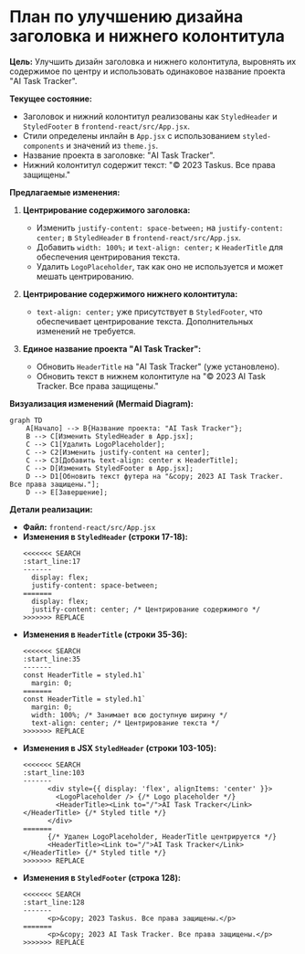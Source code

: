 # План по улучшению дизайна заголовка и нижнего колонтитула

**Цель:** Улучшить дизайн заголовка и нижнего колонтитула, выровнять их содержимое по центру и использовать одинаковое название проекта "AI Task Tracker".

**Текущее состояние:**
*   Заголовок и нижний колонтитул реализованы как `StyledHeader` и `StyledFooter` в `frontend-react/src/App.jsx`.
*   Стили определены инлайн в `App.jsx` с использованием `styled-components` и значений из `theme.js`.
*   Название проекта в заголовке: "AI Task Tracker".
*   Нижний колонтитул содержит текст: "&copy; 2023 Taskus. Все права защищены."

**Предлагаемые изменения:**

1.  **Центрирование содержимого заголовка:**
    *   Изменить `justify-content: space-between;` на `justify-content: center;` в `StyledHeader` в `frontend-react/src/App.jsx`.
    *   Добавить `width: 100%;` и `text-align: center;` к `HeaderTitle` для обеспечения центрирования текста.
    *   Удалить `LogoPlaceholder`, так как оно не используется и может мешать центрированию.

2.  **Центрирование содержимого нижнего колонтитула:**
    *   `text-align: center;` уже присутствует в `StyledFooter`, что обеспечивает центрирование текста. Дополнительных изменений не требуется.

3.  **Единое название проекта "AI Task Tracker":**
    *   Обновить `HeaderTitle` на "AI Task Tracker" (уже установлено).
    *   Обновить текст в нижнем колонтитуле на "&copy; 2023 AI Task Tracker. Все права защищены."

**Визуализация изменений (Mermaid Diagram):**

```mermaid
graph TD
    A[Начало] --> B{Название проекта: "AI Task Tracker"};
    B --> C[Изменить StyledHeader в App.jsx];
    C --> C1[Удалить LogoPlaceholder];
    C --> C2[Изменить justify-content на center];
    C --> C3[Добавить text-align: center к HeaderTitle];
    C --> D[Изменить StyledFooter в App.jsx];
    D --> D1[Обновить текст футера на "&copy; 2023 AI Task Tracker. Все права защищены."];
    D --> E[Завершение];
```

**Детали реализации:**

*   **Файл:** `frontend-react/src/App.jsx`
*   **Изменения в `StyledHeader` (строки 17-18):**
    ```
    <<<<<<< SEARCH
    :start_line:17
    -------
      display: flex;
      justify-content: space-between;
    =======
      display: flex;
      justify-content: center; /* Центрирование содержимого */
    >>>>>>> REPLACE
    ```
*   **Изменения в `HeaderTitle` (строки 35-36):**
    ```
    <<<<<<< SEARCH
    :start_line:35
    -------
    const HeaderTitle = styled.h1`
      margin: 0;
    =======
    const HeaderTitle = styled.h1`
      margin: 0;
      width: 100%; /* Занимает всю доступную ширину */
      text-align: center; /* Центрирование текста */
    >>>>>>> REPLACE
    ```
*   **Изменения в JSX `StyledHeader` (строки 103-105):**
    ```
    <<<<<<< SEARCH
    :start_line:103
    -------
          <div style={{ display: 'flex', alignItems: 'center' }}>
            <LogoPlaceholder /> {/* Logo placeholder */}
            <HeaderTitle><Link to="/">AI Task Tracker</Link></HeaderTitle> {/* Styled title */}
          </div>
    =======
          {/* Удален LogoPlaceholder, HeaderTitle центрируется */}
          <HeaderTitle><Link to="/">AI Task Tracker</Link></HeaderTitle> {/* Styled title */}
    >>>>>>> REPLACE
    ```
*   **Изменения в `StyledFooter` (строка 128):**
    ```
    <<<<<<< SEARCH
    :start_line:128
    -------
          <p>&copy; 2023 Taskus. Все права защищены.</p>
    =======
          <p>&copy; 2023 AI Task Tracker. Все права защищены.</p>
    >>>>>>> REPLACE